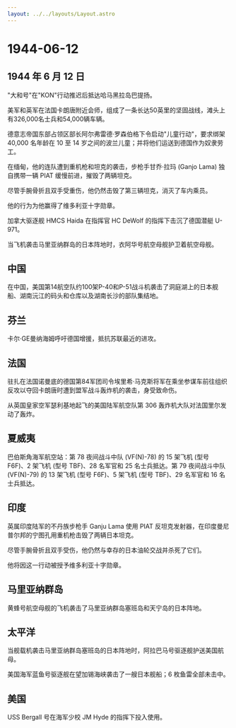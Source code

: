 ```yaml
---
layout: ../../layouts/Layout.astro
---
```


# 1944-06-12

## 1944 年 6 月 12 日

"大和号"在"KON"行动推迟后抵达哈马黑拉岛巴提扬。

美军和英军在法国卡朗唐附近会师，组成了一条长达50英里的坚固战线，滩头上有326,000名士兵和54,000辆车辆。

德意志帝国东部占领区部长阿尔弗雷德·罗森伯格下令启动"儿童行动"，要求绑架
40,000 名年龄在 10 至 14
岁之间的波兰儿童；并将他们运送到德国作为奴隶劳工。

在缅甸，他的连队遭到重机枪和坦克的袭击，步枪手甘乔·拉玛 (Ganjo Lama)
独自携带一辆 PIAT 缓慢前进，摧毁了两辆坦克。

尽管手腕骨折且双手受重伤，他仍然击毁了第三辆坦克，消灭了车内乘员。

他的行为为他赢得了维多利亚十字勋章。

加拿大驱逐舰 HMCS Haida 在指挥官 HC DeWolf 的指挥下击沉了德国潜艇
U-971。

当飞机袭击马里亚纳群岛的日本阵地时，衣阿华号航空母舰护卫着航空母舰。

## 中国

在中国，美国第14航空队约100架P-40和P-51战斗机袭击了洞庭湖上的日本舰船、湖南沅江的码头和仓库以及湖南长沙的部队集结地。

## 芬兰

卡尔·GE曼纳海姆呼吁德国增援，抵抗苏联最近的进攻。

## 法国

驻扎在法国诺曼底的德国第84军团司令埃里希·马克斯将军在乘坐参谋车前往组织反攻以夺回卡朗唐时遭到盟军战斗轰炸机的袭击，身受致命伤。

从英国皇家空军瑟利基地起飞的美国陆军航空队第 306
轰炸机大队对法国里尔发动了轰炸。

## 夏威夷

巴伯斯角海军航空站：第 78 夜间战斗中队 (VF(N)-78) 的 15 架飞机 (型号
F6F)、2 架飞机 (型号 TBF)、28 名军官和 25 名士兵抵达。第 79 夜间战斗中队
(VF(N)-79) 的 13 架飞机 (型号 F6F)、5 架飞机 (型号 TBF)、29 名军官和 16
名士兵抵达。

## 印度

英属印度陆军的不丹族步枪手 Ganju Lama 使用 PIAT
反坦克发射器，在印度曼尼普尔邦的宁图孔用重机枪击毁了两辆日本坦克。

尽管手腕骨折且双手受伤，他仍然与幸存的日本油轮交战并杀死了它们。

他将因这一行动被授予维多利亚十字勋章。

## 马里亚纳群岛

黄蜂号航空母舰的飞机袭击了马里亚纳群岛塞班岛和天宁岛的日本阵地。

## 太平洋

当舰载机袭击马里亚纳群岛塞班岛的日本阵地时，阿拉巴马号驱逐舰护送美国航母。

美国海军蓝鱼号驱逐舰在望加锡海峡袭击了一艘日本舰船；6 枚鱼雷全部未击中。

## 美国

USS Bergall 号在海军少校 JM Hyde 的指挥下投入使用。